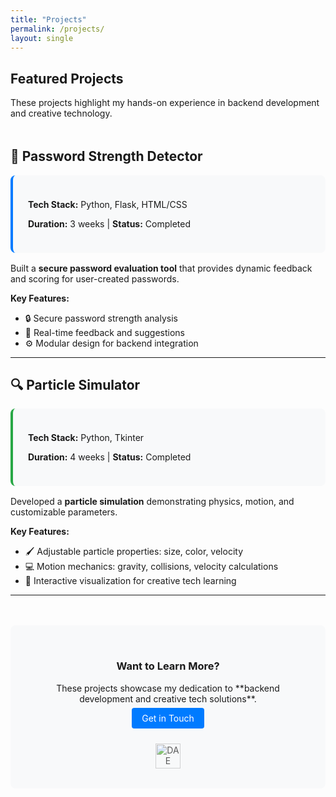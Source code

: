 ```yaml
---
title: "Projects"
permalink: /projects/
layout: single
---
```


<div style="margin-bottom:3rem;">
  <h2>Featured Projects</h2>
  <p>These projects highlight my hands-on experience in backend development and creative technology.</p>
</div>

## 🔐 Password Strength Detector

<div style="background:#f8f9fa; padding:1.5rem; border-radius:8px; margin:1rem 0; border-left:4px solid #007bff;">
  <p><strong>Tech Stack:</strong> Python, Flask, HTML/CSS</p>
  <p><strong>Duration:</strong> 3 weeks | <strong>Status:</strong> Completed</p>
</div>

Built a **secure password evaluation tool** that provides dynamic feedback and scoring for user-created passwords.

**Key Features:**
- 🔒 Secure password strength analysis  
- 📝 Real-time feedback and suggestions  
- ⚙️ Modular design for backend integration  

---

## 🔍 Particle Simulator

<div style="background:#f8f9fa; padding:1.5rem; border-radius:8px; margin:1rem 0; border-left:4px solid #28a745;">
  <p><strong>Tech Stack:</strong> Python, Tkinter</p>
  <p><strong>Duration:</strong> 4 weeks | <strong>Status:</strong> Completed</p>
</div>

Developed a **particle simulation** demonstrating physics, motion, and customizable parameters.

**Key Features:**
- 🖌️ Adjustable particle properties: size, color, velocity  
- 💻 Motion mechanics: gravity, collisions, velocity calculations  
- 🎨 Interactive visualization for creative tech learning  

---

<div style="text-align:center; margin-top:3rem; padding:2rem; background:#f8f9fa; border-radius:8px;">
  <h3>Want to Learn More?</h3>
  <p>These projects showcase my dedication to **backend development and creative tech solutions**.</p>
  <p><a href="/contact/" style="background:#007bff; color:white; padding:0.5rem 1rem; text-decoration:none; border-radius:4px;">Get in Touch</a></p>
  
  <div style="margin-top:2rem;">
    <img src="{{ '/assets/img/dae-logo.avif' | relative_url }}" alt="DAE Logo" style="height:40px; opacity:0.7;">
  </div>
</div>
